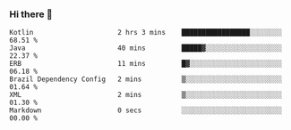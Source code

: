 ### Hi there 👋

<!--START_SECTION:waka-->

```text
Kotlin                     2 hrs 3 mins    █████████████████░░░░░░░░   68.51 %
Java                       40 mins         █████▓░░░░░░░░░░░░░░░░░░░   22.37 %
ERB                        11 mins         █▓░░░░░░░░░░░░░░░░░░░░░░░   06.18 %
Brazil Dependency Config   2 mins          ▒░░░░░░░░░░░░░░░░░░░░░░░░   01.64 %
XML                        2 mins          ▒░░░░░░░░░░░░░░░░░░░░░░░░   01.30 %
Markdown                   0 secs          ░░░░░░░░░░░░░░░░░░░░░░░░░   00.00 %
```

<!--END_SECTION:waka-->

<!--
**jerry-shao/jerry-shao** is a ✨ _special_ ✨ repository because its `README.md` (this file) appears on your GitHub profile.

Here are some ideas to get you started:

- 🔭 I’m currently working on ...
- 🌱 I’m currently learning ...
- 👯 I’m looking to collaborate on ...
- 🤔 I’m looking for help with ...
- 💬 Ask me about ...
- 📫 How to reach me: ...
- 😄 Pronouns: ...
- ⚡ Fun fact: ...
-->
